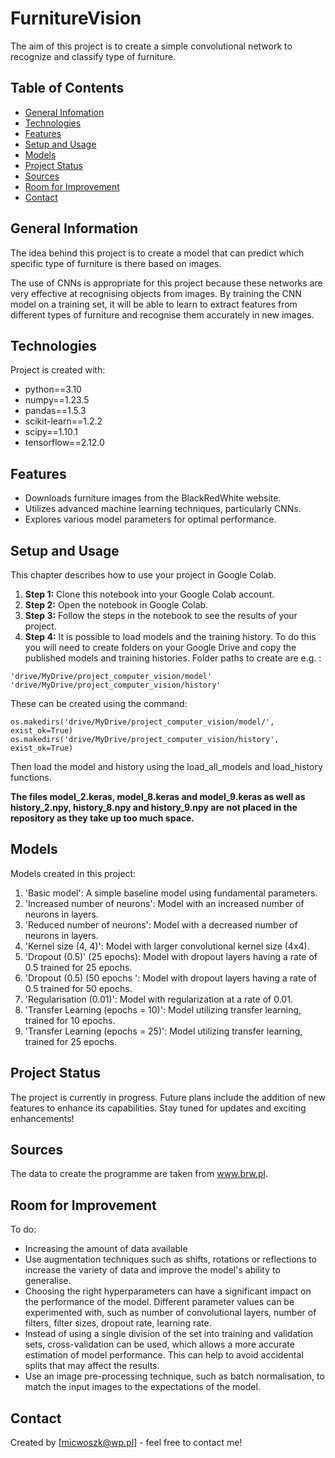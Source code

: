 # FurnitureVision
The aim of this project is to create a simple convolutional network to recognize and classify type of furniture.

## Table of Contents
* [General Infomation](#general-information)
* [Technologies](#technologies)
* [Features](#features)
* [Setup and Usage](#setup-and-usage)
* [Models](#models)
* [Project Status](#project-status)
* [Sources](#sources)
* [Room for Improvement](#room-for-improvement)
* [Contact](#contact)


## General Information
The idea behind this project is to create a model that can predict which specific type of furniture is there based on images.

The use of CNNs is appropriate for this project because these networks are very effective at recognising objects from images. By training the CNN model on a training set, it will be able to learn to extract features from different types of furniture and recognise them accurately in new images.

## Technologies
Project is created with:
- python==3.10
- numpy==1.23.5
- pandas==1.5.3
- scikit-learn==1.2.2
- scipy==1.10.1
- tensorflow==2.12.0


## Features
- Downloads furniture images from the BlackRedWhite website.
- Utilizes advanced machine learning techniques, particularly CNNs.
- Explores various model parameters for optimal performance.

## Setup and Usage

This chapter describes how to use your project in Google Colab.

1. **Step 1:** Clone this notebook into your Google Colab account.
2. **Step 2:** Open the notebook in Google Colab.
3. **Step 3:** Follow the steps in the notebook to see the results of your project.
4. **Step 4:** It is possible to load models and the training history.
To do this you will need to create folders on your Google Drive and copy the published models and training histories.
Folder paths to create are e.g. :

```
'drive/MyDrive/project_computer_vision/model'
'drive/MyDrive/project_computer_vision/history'
```

These can be created using the command:
```
os.makedirs('drive/MyDrive/project_computer_vision/model/', exist_ok=True)
os.makedirs('drive/MyDrive/project_computer_vision/history', exist_ok=True)
```
Then load the model and history using the load_all_models and load_history functions.

**The files model_2.keras, model_8.keras and model_9.keras as well as history_2.npy, history_8.npy and history_9.npy are not placed in the repository as they take up too much space.**

## Models
Models created in this project:
1. 'Basic model': A simple baseline model using fundamental parameters.
2. 'Increased number of neurons': Model with an increased number of neurons in layers.
3. 'Reduced number of neurons': Model with a decreased number of neurons in layers.
4. 'Kernel size (4, 4)': Model with larger convolutional kernel size (4x4).
5. 'Dropout (0.5)' (25 epochs): Model with dropout layers having a rate of 0.5 trained for 25 epochs.
6. 'Dropout (0.5) (50 epochs ': Model with dropout layers having a rate of 0.5 trained for 50 epochs.
7. 'Regularisation (0.01)': Model with regularization at a rate of 0.01.
8. 'Transfer Learning (epochs = 10)': Model utilizing transfer learning, trained for 10 epochs.
9. 'Transfer Learning (epochs = 25)': Model utilizing transfer learning, trained for 25 epochs.

## Project Status
The project is currently in progress. Future plans include the addition of new features to enhance its capabilities. Stay tuned for updates and exciting enhancements!

## Sources
The data to create the programme are taken from www.brw.pl.

## Room for Improvement

To do:
- Increasing the amount of data available 
- Use augmentation techniques such as shifts, rotations or reflections to increase the variety of data and improve the model's ability to generalise.
- Choosing the right hyperparameters can have a significant impact on the performance of the model. Different parameter values can be experimented with, such as number of convolutional layers, number of filters, filter sizes, dropout rate, learning rate.
- Instead of using a single division of the set into training and validation sets, cross-validation can be used, which allows a more accurate estimation of model performance. This can help to avoid accidental splits that may affect the results.
- Use an image pre-processing technique, such as batch normalisation, to match the input images to the expectations of the model.


## Contact
Created by [micwoszk@wp.pl] - feel free to contact me!

